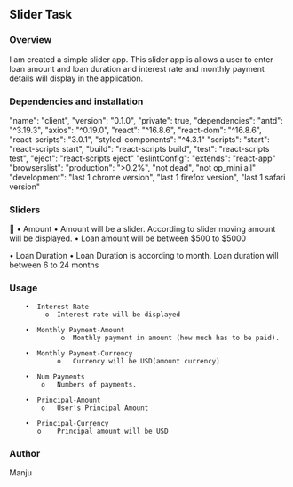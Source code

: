 ## Slider Task
### Overview
I am created a simple slider app. This slider app is allows a user to enter loan amount and loan duration 
and interest rate and monthly payment details will display in the application.

### Dependencies and installation

"name": "client", 
"version": "0.1.0",
"private": true, 
"dependencies": 
    "antd": "^3.19.3",
    "axios": "^0.19.0", 
    "react": "^16.8.6", 
    "react-dom": "^16.8.6", 
    "react-scripts": "3.0.1", 
    "styled-components": "^4.3.1"
"scripts": 
    "start": "react-scripts start",
    "build": "react-scripts build",
    "test": "react-scripts test",
    "eject": "react-scripts eject"
"eslintConfig":
    "extends": "react-app"
"browserslist":
    "production": ">0.2%",
    "not dead",
    "not op_mini all"
"development": 
    "last 1 chrome version",
    "last 1 firefox version",
    "last 1 safari version"

    

### Sliders

•	Amount
	•  Amount will be a slider. According to slider moving amount will be displayed.
	•  Loan amount will be between $500 to $5000

•	Loan Duration
	•   Loan Duration is according to month. Loan duration will between 6 to 24 months


### Usage 
		
		•  Interest Rate
		     o  Interest rate will be displayed

		•  Monthly Payment-Amount 
	    	     o  Monthly payment in amount (how much has to be paid).

		•  Monthly Payment-Currency
	    	    o	Currency will be USD(amount currency)

		•  Num Payments
		    o	Numbers of payments.

		•  Principal-Amount 
		    o	User's Principal Amount 

		•  Principal-Currency
		   o	Principal amount will be USD



### Author
Manju 
